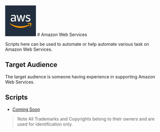 <img src="images/awslogo.png" width="100"> # Amazon Web Services

Scripts here can be used to automate or help automate various task on Amazon Web Services.

## Target Audience

The target audience is someone having experience in supporting Amazon Web Services.

## Scripts

* [Coming Soon](commingsoon.md)

> Note All Trademarks and Copyrights belong to their owners and are used for identification only.